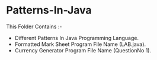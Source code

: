 # Patterns-In-Java
This Folder Contains :-
* Different Patterns In Java Programming Language.
* Formatted Mark Sheet Program File Name (LAB.java).
* Currency Generator Program File Name (QuestionNo 1).

